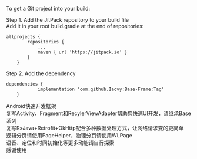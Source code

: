 <!DOCTYPE html>
<html>

<head>
  <meta charset="utf-8">
  <meta name="viewport" content="width=device-width, initial-scale=1.0">
  <title>欢迎使用CSDN-markdown编辑器</title>
  <link rel="stylesheet" href="https://stackedit.io/style.css" />
</head>

<body class="stackedit">
  <div class="stackedit__html"><p>To get a Git project into your build:</p>
<p>Step 1. Add the JitPack repository to your build file<br>
Add it in your root build.gradle at the end of repositories:</p>
<pre><code>allprojects {
		repositories {
			...
			maven { url 'https://jitpack.io' }
		}
	}
</code></pre>
<p>Step 2. Add the dependency</p>
<pre><code>dependencies {
	        implementation 'com.github.Iaovy:Base-Frame:Tag'
	}
</code></pre>
<p>Android快速开发框架<br>
复写Activity、Fragment和RecylerViewAdapter帮助您快速UI开发，请继承Base系列<br>
复写RxJava+Retrofit+OkHttp配合多种数据处理方式，让网络请求变的更简单<br>
逻辑分页请使用PageHelper，物理分页请使用WLPage<br>
语音、定位和时间初始化等更多动能请自行探索<br>
感谢使用</p>
</div>
</body>

</html>


